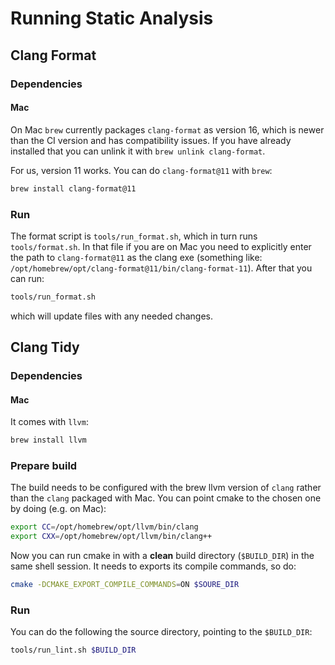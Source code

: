 # Running Static Analysis

## Clang Format

### Dependencies

#### Mac

On Mac `brew` currently packages `clang-format` as version 16, which is newer than the CI version and has compatibility issues. If you have already installed that you can unlink it with `brew unlink clang-format`. 

For us, version 11 works. You can do `clang-format@11` with `brew`:

```bash
brew install clang-format@11
```

### Run

The format script is `tools/run_format.sh`, which in turn runs `tools/format.sh`. In that file if you are on Mac you need to explicitly enter the path to `clang-format@11` as the clang exe (something like: `/opt/homebrew/opt/clang-format@11/bin/clang-format-11`). After that you can run:

```bash
tools/run_format.sh
```

which will update files with any needed changes.

## Clang Tidy

### Dependencies

#### Mac

It comes with `llvm`:

```bash
brew install llvm
```

### Prepare build

The build needs to be configured with the brew llvm version of `clang` rather than the `clang` packaged with Mac. You can point cmake to the chosen one by doing (e.g. on Mac):

```bash
export CC=/opt/homebrew/opt/llvm/bin/clang
export CXX=/opt/homebrew/opt/llvm/bin/clang++
```

Now you can run cmake in with a **clean** build directory (`$BUILD_DIR`) in the same shell session. It needs to exports its compile commands, so do:

```bash
cmake -DCMAKE_EXPORT_COMPILE_COMMANDS=ON $SOURE_DIR
```

### Run

You can do the following the source directory, pointing to the `$BUILD_DIR`:

```bash
tools/run_lint.sh $BUILD_DIR
```






